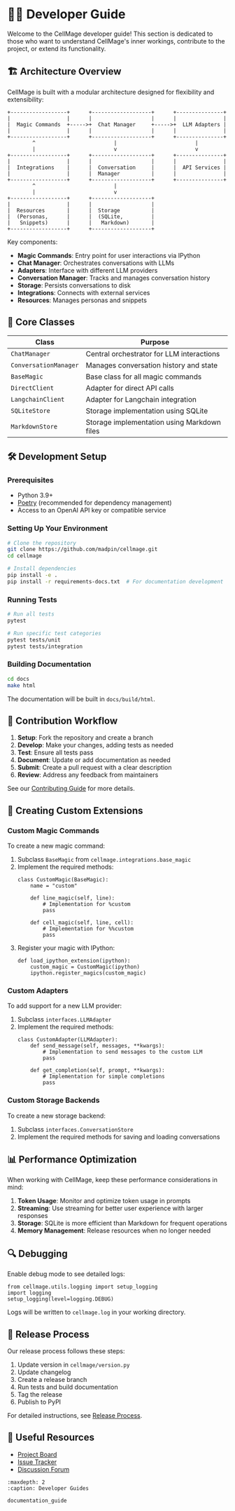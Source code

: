 # 🧙‍♂️ Developer Guide

Welcome to the CellMage developer guide! This section is dedicated to those who want to understand CellMage's inner workings, contribute to the project, or extend its functionality.

## 🏗️ Architecture Overview

CellMage is built with a modular architecture designed for flexibility and extensibility:

```
+------------------+      +-------------------+      +---------------+
|                  |      |                   |      |               |
|  Magic Commands  +----->+  Chat Manager     +----->+  LLM Adapters |
|                  |      |                   |      |               |
+------------------+      +-------------------+      +---------------+
        ^                         |                         |
        |                         v                         v
+------------------+      +-------------------+      +---------------+
|                  |      |                   |      |               |
|  Integrations    |      |  Conversation     |      |  API Services |
|                  |      |  Manager          |      |               |
+------------------+      +-------------------+      +---------------+
        ^                         |
        |                         v
+------------------+      +-------------------+
|                  |      |                   |
|  Resources       |      |  Storage          |
|  (Personas,      |      |  (SQLite,         |
|   Snippets)      |      |   Markdown)       |
+------------------+      +-------------------+
```

Key components:
- **Magic Commands**: Entry point for user interactions via IPython
- **Chat Manager**: Orchestrates conversations with LLMs
- **Adapters**: Interface with different LLM providers
- **Conversation Manager**: Tracks and manages conversation history
- **Storage**: Persists conversations to disk
- **Integrations**: Connects with external services
- **Resources**: Manages personas and snippets


## 🧱 Core Classes

| Class | Purpose |
|-------|---------|
| `ChatManager` | Central orchestrator for LLM interactions |
| `ConversationManager` | Manages conversation history and state |
| `BaseMagic` | Base class for all magic commands |
| `DirectClient` | Adapter for direct API calls |
| `LangchainClient` | Adapter for Langchain integration |
| `SQLiteStore` | Storage implementation using SQLite |
| `MarkdownStore` | Storage implementation using Markdown files |

## 🛠️ Development Setup

### Prerequisites

- Python 3.9+
- [Poetry](https://python-poetry.org/) (recommended for dependency management)
- Access to an OpenAI API key or compatible service

### Setting Up Your Environment

```bash
# Clone the repository
git clone https://github.com/madpin/cellmage.git
cd cellmage

# Install dependencies
pip install -e .
pip install -r requirements-docs.txt  # For documentation development
```

### Running Tests

```bash
# Run all tests
pytest

# Run specific test categories
pytest tests/unit
pytest tests/integration
```

### Building Documentation

```bash
cd docs
make html
```

The documentation will be built in `docs/build/html`.

## 🔄 Contribution Workflow

1. **Setup**: Fork the repository and create a branch
2. **Develop**: Make your changes, adding tests as needed
3. **Test**: Ensure all tests pass
4. **Document**: Update or add documentation as needed
5. **Submit**: Create a pull request with a clear description
6. **Review**: Address any feedback from maintainers

See our [Contributing Guide](../CONTRIBUTING.md) for more details.

## 🔌 Creating Custom Extensions

### Custom Magic Commands

To create a new magic command:

1. Subclass `BaseMagic` from `cellmage.integrations.base_magic`
2. Implement the required methods:
   ```ipython
   class CustomMagic(BaseMagic):
       name = "custom"

       def line_magic(self, line):
           # Implementation for %custom
           pass

       def cell_magic(self, line, cell):
           # Implementation for %%custom
           pass
   ```
3. Register your magic with IPython:
   ```ipython
   def load_ipython_extension(ipython):
       custom_magic = CustomMagic(ipython)
       ipython.register_magics(custom_magic)
   ```

### Custom Adapters

To add support for a new LLM provider:

1. Subclass `interfaces.LLMAdapter`
2. Implement the required methods:
   ```ipython
   class CustomAdapter(LLMAdapter):
       def send_message(self, messages, **kwargs):
           # Implementation to send messages to the custom LLM
           pass

       def get_completion(self, prompt, **kwargs):
           # Implementation for simple completions
           pass
   ```

### Custom Storage Backends

To create a new storage backend:

1. Subclass `interfaces.ConversationStore`
2. Implement the required methods for saving and loading conversations

## 📊 Performance Optimization

When working with CellMage, keep these performance considerations in mind:

1. **Token Usage**: Monitor and optimize token usage in prompts
2. **Streaming**: Use streaming for better user experience with larger responses
3. **Storage**: SQLite is more efficient than Markdown for frequent operations
4. **Memory Management**: Release resources when no longer needed

## 🔍 Debugging

Enable debug mode to see detailed logs:

```ipython
from cellmage.utils.logging import setup_logging
import logging
setup_logging(level=logging.DEBUG)
```

Logs will be written to `cellmage.log` in your working directory.

## 📝 Release Process

Our release process follows these steps:

1. Update version in `cellmage/version.py`
2. Update changelog
3. Create a release branch
4. Run tests and build documentation
5. Tag the release
6. Publish to PyPI

For detailed instructions, see [Release Process](https://github.com/madpin/cellmage/blob/main/RELEASE_PROCESS.md).

## 🔗 Useful Resources

- [Project Board](https://github.com/madpin/cellmage/projects)
- [Issue Tracker](https://github.com/madpin/cellmage/issues)
- [Discussion Forum](https://github.com/madpin/cellmage/discussions)

```{toctree}
:maxdepth: 2
:caption: Developer Guides

documentation_guide
```
